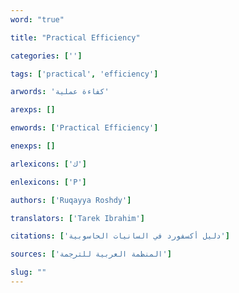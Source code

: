 ```yaml
---
word: "true"

title: "Practical Efficiency"

categories: ['']

tags: ['practical', 'efficiency']

arwords: 'كفاءة عملية'

arexps: []

enwords: ['Practical Efficiency']

enexps: []

arlexicons: ['ك']

enlexicons: ['P']

authors: ['Ruqayya Roshdy']

translators: ['Tarek Ibrahim']

citations: ['دليل أكسفورد في السانيات الحاسوبية']

sources: ['المنظمة العربية للترجمة']

slug: ""
---
```

